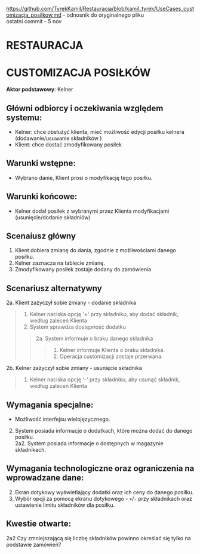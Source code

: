 https://github.com/TyrekKamil/Restauracja/blob/kamil_tyrek/UseCases_customizacja_posilkow.md - odnosnik do oryginalnego pliku  
ostatni commit - 5 nov    
# RESTAURACJA  
# CUSTOMIZACJA POSIŁKÓW 
**Aktor podstawowy**: Kelner  
  
## Główni odbiorcy i oczekiwania względem systemu:  
  
* Kelner: chce obsłużyć klienta, mieć możliwość edycji posiłku kelnera (dodawanie/usuwanie składników )
* Klient: chce dostać zmodyfikowany posiłek

## Warunki wstępne:  
* Wybrano danie, Klient prosi o modyfikację tego posiłku.
## Warunki końcowe: 
* Kelner dodał posiłek z wybranymi przez Klienta modyfikacjami (usunięcie/dodanie składniów)
  
## Scenaiusz główny  
  
1. Klient dobiera zmianę do dania, zgodnie z możliwościami danego posiłku. 
2. Kelner zaznacza na tablecie zmianę.
3. Zmodyfikowany posiłek zostaje dodany do zamówienia 
  
## Scenariusz alternatywny  
2a. Klient zażyczył sobie zmiany - dodanie składnika 
> 1. Kelner naciska opcję '+' przy składniku, aby dodać składnik, według zaleceń Klienta   
> 2. System sprawdza dostępność dodatku  
>> 2a. System informuje o braku danego składnika  
>>> 1. Kelner informuje Klienta o braku składnika.  
>>> 2. Operacja customizacji zostaje przerwana.
 
2b. Kelner zażyczył sobie zmiany - usunięcie składnika  
 > 1. Kelner naciska opcję '-' przy składniku, aby usunąć składnik, według zaleceń Klienta  
## Wymagania specjalne:   
  

* Możliwość interfejsu wielojęzycznego.  
2. System posiada informacje o dodatkach, które można dodać do danego posiłku.  
2a2. System posiada informacje o dostępnych w magazynie składnikach.


## Wymagania technologiczne oraz ograniczenia na wprowadzane dane:
2. Ekran dotykowy wyświetlający dodatki oraz ich ceny do danego posiłku.
2. Wybór opcji za pomocą ekranu dotykowego  - `+`/`-` przy składnikach oraz ustawienie limitu składników dla posiłku.  


  
## Kwestie otwarte:  
  
2a2 Czy zmniejszającą się liczbę składników powinno określać się tylko na podstawie zamówień?


  

